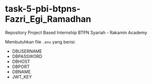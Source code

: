 # task-5-pbi-btpns-Fazri_Egi_Ramadhan
Repository Project Based Internship BTPN Syariah - Rakamin Academy

Membutuhkan file `.env` yang berisi:
* DBUSERNAME
* DBPASSWORD
* DBHOST
* DBPORT
* DBNAME
* JWT_KEY
